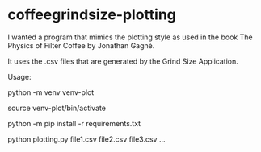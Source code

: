 # coffeegrindsize-plotting
I wanted a program that mimics the plotting style as used in the book The Physics of Filter Coffee by Jonathan Gagné.

It uses the .csv files that are generated by the Grind Size Application.


Usage:

python -m venv venv-plot

source venv-plot/bin/activate

python -m pip install -r requirements.txt

python plotting.py file1.csv file2.csv file3.csv ...
